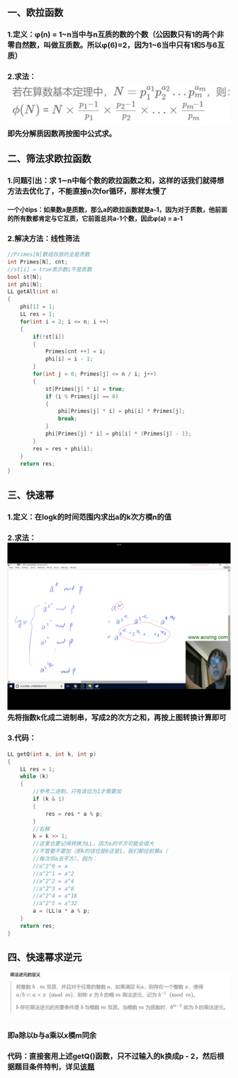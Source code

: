## 一、欧拉函数
### 1.定义：φ(n) = 1~n当中与n互质的数的个数（公因数只有1的两个非零自然数，叫做互质数。所以φ(6)=2，因为1~6当中只有1和5与6互质）
### 2.求法：![](../../images/image7.jpg)即先分解质因数再按图中公式求。
## 二、筛法求欧拉函数
### 1.问题引出：求 1∼n中每个数的欧拉函数之和，这样的话我们就得想方法去优化了，不能直接n次for循环，那样太慢了
#### 一个小tips：如果数a是质数，那么a的欧拉函数就是a-1，因为对于质数，他前面的所有数都肯定与它互质，它前面总共a-1个数，因此φ(a) = a-1
### 2.解决方法：线性筛法
```cpp
//Primes[N]数组存放的全是质数
int Primes[N], cnt;
//st[i] = true表示数i不是质数
bool st[N];
int phi[N];
LL getAll(int n)
{
    phi[1] = 1;
    LL res = 1;
    for(int i = 2; i <= n; i ++)
    {
        if(!st[i])
        {
            Primes[cnt ++] = i;
            phi[i] = i - 1;
        }
        for(int j = 0; Primes[j] <= n / i; j++)
        {
            st[Primes[j] * i] = true;
            if (i % Primes[j] == 0)
            {
                phi[Primes[j] * i] = phi[i] * Primes[j];
                break;
            }
            phi[Primes[j] * i] = phi[i] * (Primes[j] - 1);
        }
        res = res + phi[i];
    }
    return res;
}
```
## 三、快速幂
### 1.定义：在logk的时间范围内求出a的k次方模n的值
### 2.求法：![](../../images/image8.png)先将指数k化成二进制串，写成2的次方之和，再按上图转换计算即可
### 3.代码：
```cpp
LL getQ(int a, int k, int p)
{
    LL res = 1;
    while (k)
    {
        //参考二进制，只有该位为1才需要加
        if (k & 1)
        {
            res = res * a % p;
        }
        //右移
        k = k >> 1;
        //这里也要记得转换为LL，因为a的平方可能会很大
        //不管要不要加（即k的该位是0还是1，我们都往前算a（
        //每次将a去平方），因为：
        //a^2^0 = a
        //a^2^1 = a^2
        //a^2^2 = a^4
        //a^2^3 = a^8
        //a^2^4 = a^16
        //a^2^5 = a^32
        a = (LL)a * a % p;
    }
    return res;
}
```
## 四、快速幂求逆元
![](../../images/image9.jpg)
### 即a除以b与a乘以x模m同余
### 代码：直接套用上述getQ()函数，只不过输入的k换成p - 2，然后根据题目条件特判，详见[该题](../../AcWing876.cpp)